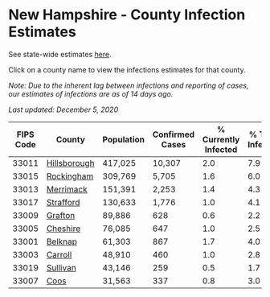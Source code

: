 # New Hampshire - County Infection Estimates

See state-wide estimates [here](/infections/us-nh).

Click on a county name to view the infections estimates for that county.

*Note: Due to the inherent lag between infections and reporting of cases, our estimates of infections are as of 14 days ago.*

*Last updated: December 5, 2020*

|   FIPS Code |                       County |   Population |   Confirmed Cases |   % Currently Infected |   % Total Infected |
|-------------|------------------------------|--------------|-------------------|------------------------|--------------------|
|       33011 | [Hillsborough](hillsborough) |      417,025 |            10,307 |                    2.0 |                7.9 |
|       33015 |     [Rockingham](rockingham) |      309,769 |             5,705 |                    1.6 |                6.0 |
|       33013 |       [Merrimack](merrimack) |      151,391 |             2,253 |                    1.4 |                4.3 |
|       33017 |       [Strafford](strafford) |      130,633 |             1,776 |                    1.0 |                4.1 |
|       33009 |           [Grafton](grafton) |       89,886 |               628 |                    0.6 |                2.2 |
|       33005 |         [Cheshire](cheshire) |       76,085 |               647 |                    1.0 |                2.5 |
|       33001 |           [Belknap](belknap) |       61,303 |               867 |                    1.7 |                4.0 |
|       33003 |           [Carroll](carroll) |       48,910 |               460 |                    1.0 |                2.8 |
|       33019 |         [Sullivan](sullivan) |       43,146 |               259 |                    0.5 |                1.7 |
|       33007 |                 [Coos](coos) |       31,563 |               337 |                    0.8 |                3.0 |